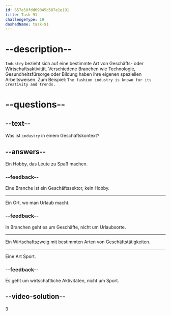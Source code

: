 ```yaml
---
id: 657e58fdd69045d587e1e191
title: Task 91
challengeType: 19
dashedName: task-91
---
```


# --description--

`Industry` bezieht sich auf eine bestimmte Art von Geschäfts- oder Wirtschaftsaktivität. Verschiedene Branchen wie Technologie, Gesundheitsfürsorge oder Bildung haben ihre eigenen speziellen Arbeitsweisen. Zum Beispiel: `The fashion industry is known for its creativity and trends.`

# --questions--

## --text--

Was ist `industry` in einem Geschäftskontext?

## --answers--

Ein Hobby, das Leute zu Spaß machen.

### --feedback--

Eine Branche ist ein Geschäftssektor, kein Hobby.

---

Ein Ort, wo man Urlaub macht.

### --feedback--

In Branchen geht es um Geschäfte, nicht um Urlaubsorte.

---

Ein Wirtschaftszweig mit bestimmten Arten von Geschäftstätigkeiten.

---

Eine Art Sport.

### --feedback--

Es geht um wirtschaftliche Aktivitäten, nicht um Sport.

## --video-solution--

3
